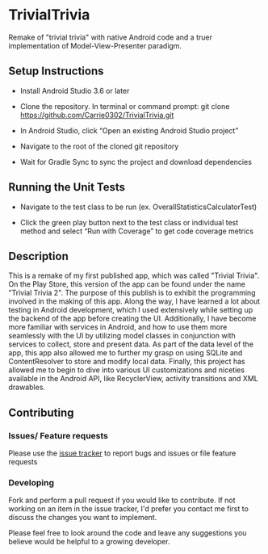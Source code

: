 
# TrivialTrivia
Remake of "trivial trivia" with native Android code and a truer implementation of Model-View-Presenter paradigm.

## Setup Instructions 

   *  Install Android Studio 3.6 or later 

   *  Clone the repository. In terminal or command prompt: git clone https://github.com/Carrie0302/TrivialTrivia.git 
   *  In Android Studio, click “Open an existing Android Studio project” 
   *  Navigate to the root of the cloned git repository 
   *  Wait for Gradle Sync to sync the project and download dependencies 

## Running the Unit Tests 

  *  Navigate to the test class to be run (ex. OverallStatisticsCalculatorTest) 

   * Click the green play button next to the test class or individual test method and select “Run with Coverage” to get code coverage metrics 

## Description
This is a remake of my first published app, which was called "Trivial Trivia". On the Play Store, this version of the app can be found under the name "Trivial Trivia 2". 
The purpose of this publish is to exhibit the programming involved in the making of this app. 
Along the way, I have learned a lot about testing in Android development, which I used extensively while setting up the backend of the app before creating the UI. 
Additionally, I have become more familiar with services in Android, and how to use them more seamlessly with the UI by utilizing model classes in conjunction with services to collect, store and present data. As part of the data level of the app, this app also allowed me to further my grasp on using SQLite and ContentResolver to store and modify local data.
Finally, this project has allowed me to begin to dive into various UI customizations and niceties available in the Android API, like RecyclerView, activity transitions and XML drawables.

 ## Contributing
 ### Issues/ Feature requests
 Please use the [issue tracker](https://github.com/avitaker/TrivialTrivia/issues) to report bugs and issues or file feature requests

 ### Developing
 Fork and perform a pull request if you would like to contribute. If not working on an item in the issue tracker, I'd prefer you contact me first to discuss the changes you want to implement.


Please feel free to look around the code and leave any suggestions you believe would be helpful to a growing developer. 
